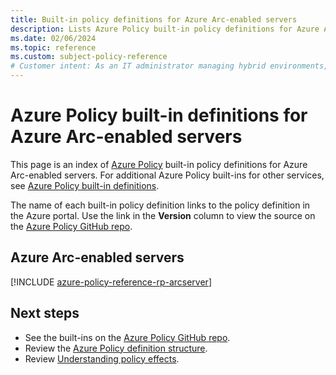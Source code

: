```yaml
---
title: Built-in policy definitions for Azure Arc-enabled servers
description: Lists Azure Policy built-in policy definitions for Azure Arc-enabled servers (preview). These built-in policy definitions provide common approaches to managing your Azure resources.
ms.date: 02/06/2024
ms.topic: reference
ms.custom: subject-policy-reference
# Customer intent: As an IT administrator managing hybrid environments, I want to access built-in policy definitions for Azure Arc-enabled servers, so that I can ensure compliance and effective governance of my Azure resources.
---
```

# Azure Policy built-in definitions for Azure Arc-enabled servers

This page is an index of [Azure Policy](/azure/governance/policy/overview) built-in policy
definitions for Azure Arc-enabled servers. For additional Azure Policy built-ins for other services,
see [Azure Policy built-in definitions](/azure/governance/policy/samples/built-in-policies).

The name of each built-in policy definition links to the policy definition in the Azure portal. Use
the link in the **Version** column to view the source on the
[Azure Policy GitHub repo](https://github.com/Azure/azure-policy).

## Azure Arc-enabled servers

[!INCLUDE [azure-policy-reference-rp-arcserver](~/azure-policy-autogen-docs/includes/policy/reference/byrp/microsoft.hybridcompute.md)]

## Next steps

- See the built-ins on the [Azure Policy GitHub repo](https://github.com/Azure/azure-policy).
- Review the [Azure Policy definition structure](/azure/governance/policy/concepts/definition-structure).
- Review [Understanding policy effects](/azure/governance/policy/concepts/effects).

